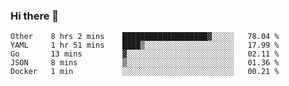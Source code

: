 ### Hi there 👋

<!--
**yeya24/yeya24** is a ✨ _special_ ✨ repository because its `README.md` (this file) appears on your GitHub profile.

Here are some ideas to get you started:

- 🔭 I’m currently working on ...
- 🌱 I’m currently learning ...
- 👯 I’m looking to collaborate on ...
- 🤔 I’m looking for help with ...
- 💬 Ask me about ...
- 📫 How to reach me: ...
- 😄 Pronouns: ...
- ⚡ Fun fact: ...
-->

<!--START_SECTION:waka-->
```text
Other    8 hrs 2 mins    ███████████████████▓░░░░░   78.04 % 
YAML     1 hr 51 mins    ████▒░░░░░░░░░░░░░░░░░░░░   17.99 % 
Go       13 mins         ▓░░░░░░░░░░░░░░░░░░░░░░░░   02.11 % 
JSON     8 mins          ▒░░░░░░░░░░░░░░░░░░░░░░░░   01.36 % 
Docker   1 min           ░░░░░░░░░░░░░░░░░░░░░░░░░   00.21 % 
```
<!--END_SECTION:waka-->
